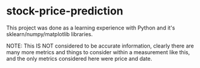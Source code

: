 # stock-price-prediction
This project was done as a learning experience with Python and it's sklearn/numpy/matplotlib libraries.

NOTE: This IS NOT considered to be accurate information, clearly there are many more metrics and things to consider within a measurement like this, and the only metrics considered here were price and date.
